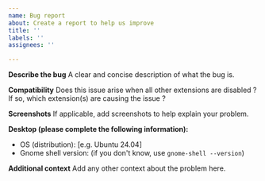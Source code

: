 ```yaml
---
name: Bug report
about: Create a report to help us improve
title: ''
labels: ''
assignees: ''

---
```


**Describe the bug**
A clear and concise description of what the bug is.

**Compatibility**
Does this issue arise when all other extensions are disabled ?
If so, which extension(s) are causing the issue ?

**Screenshots**
If applicable, add screenshots to help explain your problem.

**Desktop (please complete the following information):**
 - OS (distribution): [e.g. Ubuntu 24.04]
 - Gnome shell version: (if you don't know, use `gnome-shell --version`)

**Additional context**
Add any other context about the problem here.
